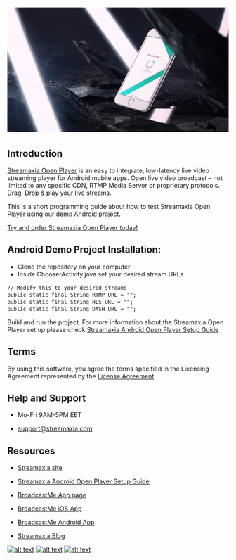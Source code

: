 # ![pageres](files/01-Image-big.jpg)

## Introduction
[Streamaxia Open Player](https://www.streamaxia.com/openplayer-rtmp-player-android/) is an easy to integrate, low-latency live video streaming player for Android mobile apps. Open live video broadcast – not limited to any specific CDN, RTMP Media Server or proprietary protocols. Drag, Drop & play your live streams.

This is a short programming guide about how to test Streamaxia Open Player using our demo Android project.

[Try and order Streamaxia Open Player today!](https://www.streamaxia.com/opensdk-pricing/)

## Android Demo Project Installation:

- Clone the repository on your computer
- Inside ChooserActivity.java set your desired stream URLs
```
// Modify this to your desired streams
public static final String RTMP_URL = "";
public static final String HLS_URL = "";
public static final String DASH_URL = "";
```
Build and run the project.
For more information about the Streamaxia Open Player set up please check [Streamaxia Android Open Player Setup Guide](files/OpenSDK_Android.pdf)

## Terms
By using this software, you agree the terms specified in the Licensing Agreement represented by the [License Agreement](https://www.streamaxia.com/licensing-agreement/)


## Help and Support

- Mo-Fri 9AM-5PM EET

- support@streamaxia.com

## Resources

- [Streamaxia site](https://www.streamaxia.com/)

- [Streamaxia Android Open Player Setup Guide](files/OpenSDK_Android.pdf)

- [BroadcastMe App page](https://www.streamaxia.com/broadcastme-whitelabel-app/)

- [BroadcastMe iOS App](https://itunes.apple.com/us/app/broadcast-me/id491982406)

- [BroadcastMe Android App](https://play.google.com/store/apps/details?id=com.streamaxia.broadcastme)

- [Streamaxia Blog](https://medium.com/streamaxia)




<!-- display the social media buttons in your README -->

[![alt text][1.1]][1]
[![alt text][2.1]][2]
[![alt text][6.1]][6]


<!-- links to social media icons -->
<!-- no need to change these -->

<!-- icons with padding -->

[1.1]: http://i.imgur.com/tXSoThF.png (twitter icon with padding)
[2.1]: http://i.imgur.com/P3YfQoD.png (facebook icon with padding)
[6.1]: http://i.imgur.com/0o48UoR.png (github icon with padding)

<!-- icons without padding -->

[1.2]: http://i.imgur.com/wWzX9uB.png (twitter icon without padding)
[2.2]: http://i.imgur.com/fep1WsG.png (facebook icon without padding)
[6.2]: http://i.imgur.com/9I6NRUm.png (github icon without padding)


<!-- links to your social media accounts -->
<!-- update these accordingly -->

[1]: https://twitter.com/streamaxia
[2]: https://facebook.com/streamaxia
[6]: http://www.github.com/streamaxia

